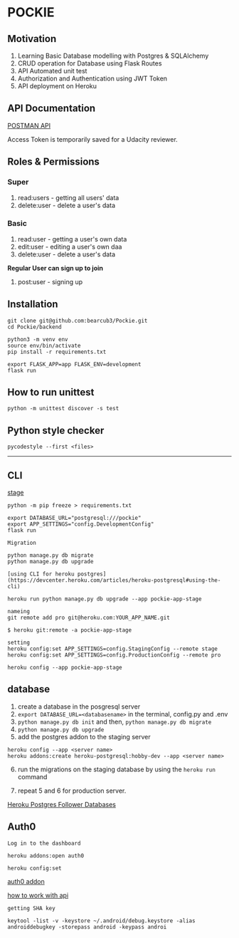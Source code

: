# POCKIE

## Motivation

1. Learning Basic Database modelling with Postgres & SQLAlchemy
2. CRUD operation for Database using Flask Routes
3. API Automated unit test
4. Authorization and Authentication using JWT Token
5. API deployment on Heroku

## API Documentation

[POSTMAN API](https://documenter.getpostman.com/view/8407217/TVmTca9m)    

Access Token is temporarily saved for a Udacity reviewer.


## Roles & Permissions

### Super

1. read:users - getting all users' data
2. delete:user - delete a user's data

### Basic

1. read:user - getting a user's own data
2. edit:user - editing a user's own daa
3. delete:user - delete a user's data

**Regular User can sign up to join**    

1. post:user - signing up


## Installation

```
git clone git@github.com:bearcub3/Pockie.git
cd Pockie/backend

python3 -m venv env
source env/bin/activate
pip install -r requirements.txt

export FLASK_APP=app FLASK_ENV=development
flask run
```


## How to run unittest

`python -m unittest discover -s test`


## Python style checker

`pycodestyle --first <files>`

---

## CLI

[stage](https://pockie-app-stage.herokuapp.com/)

```
python -m pip freeze > requirements.txt

export DATABASE_URL="postgresql:///pockie"
export APP_SETTINGS="config.DevelopmentConfig"
flask run
```

```
Migration

python manage.py db migrate
python manage.py db upgrade

[using CLI for heroku postgres](https://devcenter.heroku.com/articles/heroku-postgresql#using-the-cli)

heroku run python manage.py db upgrade --app pockie-app-stage
```

```
nameing
git remote add pro git@heroku.com:YOUR_APP_NAME.git

$ heroku git:remote -a pockie-app-stage

setting
heroku config:set APP_SETTINGS=config.StagingConfig --remote stage
heroku config:set APP_SETTINGS=config.ProductionConfig --remote pro

heroku config --app pockie-app-stage

```

## database

1. create a database in the posgresql server
2. `export DATABASE_URL=<databasename>` in the terminal, config.py and .env
3. `python manage.py db init` and then, `python manage.py db migrate`
4. `python manage.py db upgrade`
5. add the postgres addon to the staging server

```
heroku config --app <server name>
heroku addons:create heroku-postgresql:hobby-dev --app <server name>
```

6. run the migrations on the staging database by using the `heroku run` command

7. repeat 5 and 6 for production server.

[Heroku Postgres Follower Databases](https://devcenter.heroku.com/articles/heroku-postgres-follower-databases)



## Auth0

```
Log in to the dashboard

heroku addons:open auth0

heroku config:set 
```

[auth0 addon](https://devcenter.heroku.com/articles/auth0#provisioning-the-add-on)

[how to work with api](https://github.com/auth0-samples/auth0-react-samples/tree/master/Sample-01)


```
getting SHA key

keytool -list -v -keystore ~/.android/debug.keystore -alias androiddebugkey -storepass android -keypass androi
```